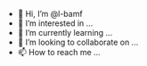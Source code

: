 - 👋 Hi, I’m @l-bamf
- 👀 I’m interested in ...
- 🌱 I’m currently learning ...
- 💞️ I’m looking to collaborate on ...
- 📫 How to reach me ...

<!---
l-bamf/l-bamf is a ✨ special ✨ repository because its `README.md` (this file) appears on your GitHub profile.
You can click the Preview link to take a look at your changes.
--->
